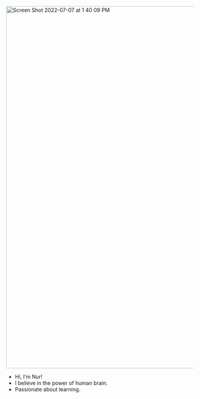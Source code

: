 <img width="973" alt="Screen Shot 2022-07-07 at 1 40 09 PM" src="https://user-images.githubusercontent.com/106627195/177845793-f81e9436-94cc-4ed4-8b2e-57a0e6804769.png">


- Hi, I’m Nur!
- I believe in the power of human brain.
- Passionate about learning.


<!---
snurer/snurer is a ✨ special ✨ repository because its `README.md` (this file) appears on your GitHub profile.
You can click the Preview link to take a look at your changes.
--->
